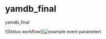 # yamdb_final
yamdb_final

![Status workflow](![example event parameter](https://github.com/OlegAmstl/yamdb_final/actions/workflows/yamdb_workflow.yml/badge.svg?event=push))